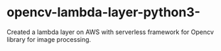 # opencv-lambda-layer-python3-
Created a lambda layer on AWS with serverless framework for Opencv library for image processing. 
